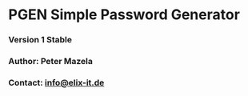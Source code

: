 #   PGEN Simple Password Generator
### Version 1 Stable
### Author: Peter Mazela
### Contact: info@elix-it.de
